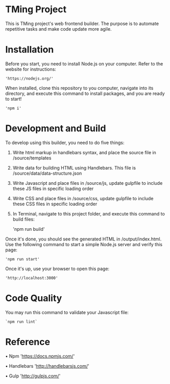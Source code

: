 TMing Project
=================
This is TMing project's web frontend builder. The purpose is to automate repetitive tasks and make code update more agile.

Installation
=================
Before you start, you need to install Node.js on your computer. Refer to the website for instructions:

    'https://nodejs.org/'

When installed, clone this repository to you computer, navigate into its directory, and execute this command to install packages, and you are ready to start!

    'npm i'

Development and Build
=================
To develop using this builder, you need to do five things:

1. Write html markup in handlebars syntax, and place the source file in /source/templates
2. Write data for building HTML using Handlebars. This file is /source/data/data-structure.json
3. Write Javascript and place files in /source/js, update gulpfile to include these JS files in specific loading order
4. Write CSS and place files in /source/css, update gulpfile to include these CSS files in specific loading order
5. In Terminal, navigate to this project folder, and execute this command to build files: 

    'npm run build'

Once it's done, you should see the generated HTML in /output/index.html. Use the following command to start a simple Node.js server and verify this page:

    'npm run start'

Once it's up, use your browser to open this page:

    'http://localhost:3000'


Code Quality
=================
You may run this command to validate your Javascript file:

    `npm run lint`

Reference
=================
• Npm
  'https://docs.npmjs.com/'

• Handlebars
  'http://handlebarsjs.com/'

• Gulp
  'http://gulpjs.com/'
